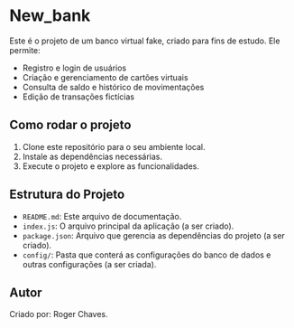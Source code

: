 # New_bank

Este é o projeto de um banco virtual fake, criado para fins de estudo. Ele permite:

- Registro e login de usuários
- Criação e gerenciamento de cartões virtuais
- Consulta de saldo e histórico de movimentações
- Edição de transações fictícias

## Como rodar o projeto

1. Clone este repositório para o seu ambiente local.
2. Instale as dependências necessárias.
3. Execute o projeto e explore as funcionalidades.

## Estrutura do Projeto

- `README.md`: Este arquivo de documentação.
- `index.js`: O arquivo principal da aplicação (a ser criado).
- `package.json`: Arquivo que gerencia as dependências do projeto (a ser criado).
- `config/`: Pasta que conterá as configurações do banco de dados e outras configurações (a ser criada).

## Autor

Criado por: Roger Chaves.
 
 
